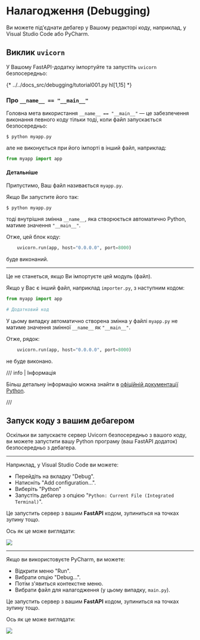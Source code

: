 # Налагодження (Debugging)

Ви можете під'єднати дебагер у Вашому редакторі коду, наприклад, у Visual Studio Code або PyCharm.

## Виклик `uvicorn`

У Вашому FastAPI-додатку імпортуйте та запустіть `uvicorn` безпосередньо:

{* ../../docs_src/debugging/tutorial001.py hl[1,15] *}

### Про `__name__ == "__main__"`

Головна мета використання `__name__ == "__main__"` — це забезпечення виконання певного коду тільки тоді, коли файл запускається безпосередньо:

<div class="termy">

```console
$ python myapp.py
```

</div>

але не виконується при його імпорті в інший файл, наприклад:

```Python
from myapp import app
```

#### Детальніше

Припустимо, Ваш файл називається `myapp.py`.

Якщо Ви запустите його так:

<div class="termy">

```console
$ python myapp.py
```

</div>

тоді внутрішня змінна `__name__`, яка створюється автоматично Python, матиме значення `"__main__"`.

Отже, цей блок коду:

```Python
    uvicorn.run(app, host="0.0.0.0", port=8000)
```

буде виконаний.

---

Це не станеться, якщо Ви імпортуєте цей модуль (файл).

Якщо у Вас є інший файл, наприклад `importer.py`, з наступним кодом:

```Python
from myapp import app

# Додатковий код
```

У цьому випадку автоматично створена змінна у файлі `myapp.py` не матиме значення змінної `__name__` як `"__main__"`.

Отже, рядок:

```Python
    uvicorn.run(app, host="0.0.0.0", port=8000)
```

не буде виконано.

/// info | Інформація

Більш детальну інформацію можна знайти в <a href="https://docs.python.org/3/library/__main__.html" class="external-link" target="_blank">офіційній документації Python</a>.

///

## Запуск коду з вашим дебагером

Оскільки ви запускаєте сервер Uvicorn безпосередньо з вашого коду, ви можете запустити вашу Python програму (ваш FastAPI додаток) безпосередньо з дебагера.

---

Наприклад, у Visual Studio Code ви можете:

* Перейдіть на вкладку "Debug".
* Натисніть "Add configuration...".
* Виберіть "Python"
* Запустіть дебагер з опцією "`Python: Current File (Integrated Terminal)`".

Це запустить сервер з вашим **FastAPI** кодом, зупиниться на точках зупину тощо.

Ось як це може виглядати:

<img src="/img/tutorial/debugging/image01.png">

---
Якщо ви використовуєте PyCharm, ви можете:

* Відкрити меню "Run".
* Вибрати опцію "Debug...".
* Потім з'явиться контекстне меню.
* Вибрати файл для налагодження (у цьому випадку, `main.py`).

Це запустить сервер з вашим **FastAPI** кодом, зупиниться на точках зупину тощо.

Ось як це може виглядати:

<img src="/img/tutorial/debugging/image02.png">
